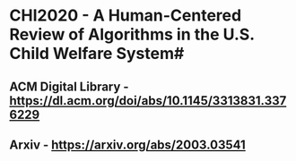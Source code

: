 # CHI2020 - A Human-Centered Review of Algorithms in the U.S. Child Welfare System#

## ACM Digital Library - https://dl.acm.org/doi/abs/10.1145/3313831.3376229
## Arxiv -  https://arxiv.org/abs/2003.03541


